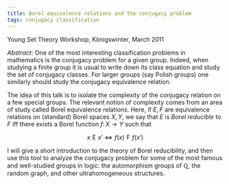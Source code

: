 ```yaml
---
title: Borel equivalence relations and the conjugacy problem
tags: conjugacy classification
---
```


Young Set Theory Workshop, Königswinter, March 2011<!--more-->

*Abstract*: One of the most interesting classification problems in mathematics is the conjugacy problem for a given group. Indeed, when studying a finite group it is usual to write down its class equation and study the set of conjugacy classes. For larger groups (say Polish groups) one similarly should study the conjugacy equivalence relation.

The idea of this talk is to isolate the complexity of the conjugacy relation on a few special groups. The relevant notion of complexity comes from an area of study called Borel equivalence relations. Here, if $E,F$ are equivalence relations on (standard) Borel spaces $X,Y$, we say that $E$ is *Borel reducible* to $F$ iff there exists a Borel function $f\colon X\to Y$ such that

$$x\mathrel{E}x'\iff f(x)\mathrel{F}f(x')$$

I will give a short introduction to the theory of Borel reducibility, and then use this tool to analyze the conjugacy problem for some of the most famous and well-studied groups in logic: the automorphism groups of $\mathbb Q$, the random graph, and other ultrahomogeneous structures.
